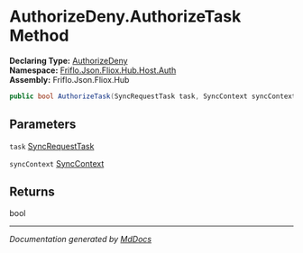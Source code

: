 ﻿<!--  
  <auto-generated>   
    The contents of this file were generated by a tool.  
    Changes to this file may be list if the file is regenerated  
  </auto-generated>   
-->

# AuthorizeDeny.AuthorizeTask Method

**Declaring Type:** [AuthorizeDeny](../index.md)  
**Namespace:** [Friflo.Json.Fliox.Hub.Host.Auth](../../index.md)  
**Assembly:** Friflo.Json.Fliox.Hub

```csharp
public bool AuthorizeTask(SyncRequestTask task, SyncContext syncContext);
```

## Parameters

`task`  [SyncRequestTask](../../../../Protocol/Tasks/SyncRequestTask/index.md)

`syncContext`  [SyncContext](../../../SyncContext/index.md)

## Returns

bool

___

*Documentation generated by [MdDocs](https://github.com/ap0llo/mddocs)*
